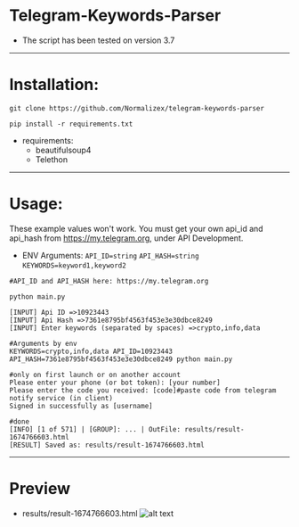 # Telegram-Keywords-Parser
* The script has been tested on version 3.7
***
# Installation:
```console
git clone https://github.com/Normalizex/telegram-keywords-parser

pip install -r requirements.txt
```
- requirements:
    - beautifulsoup4
    - Telethon
***
# Usage:
These example values won't work. You must get your own api_id and
api_hash from https://my.telegram.org, under API Development.

- ENV Arguments:
    `API_ID=string`
    `API_HASH=string`
    `KEYWORDS=keyword1,keyword2`
```console
#API_ID and API_HASH here: https://my.telegram.org

python main.py

[INPUT] Api ID =>10923443
[INPUT] Api Hash =>7361e8795bf4563f453e3e30dbce8249
[INPUT] Enter keywords (separated by spaces) =>crypto,info,data

#Arguments by env
KEYWORDS=crypto,info,data API_ID=10923443 API_HASH=7361e8795bf4563f453e3e30dbce8249 python main.py

#only on first launch or on another account
Please enter your phone (or bot token): [your number]
Please enter the code you received: [code]#paste code from telegram notify service (in client)
Signed in successfully as [username]

#done
[INFO] [1 of 571] | [GROUP]: ... | OutFile: results/result-1674766603.html
[RESULT] Saved as: results/result-1674766603.html
````
***
# Preview
* results/result-1674766603.html
![alt text](./media/preview.png)